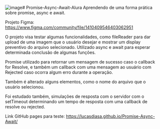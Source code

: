 ![image](https://github.com/user-attachments/assets/cdb339b1-af5d-4dc8-a192-f1f4640a4782)# Promise-Async-Await-Alura
Aprendendo de uma forma prática sobre promise, async e await.

Projeto Figma: https://www.figma.com/community/file/1410409546403062951

O projeto visa testar algumas funcionalidades, como fileReader para dar upload de uma imagem que o usuário desejar e mostrar um display preventivo do arquivo selecionado.
Utilizado async e await para esperar determinada conclusão de algumas funções.

Promise utilizado para retornar um mensagem de sucesso caso o callback for Resolve, e também um callback com uma mensagem ao usuário com Rejected caso ocorra algum erro durante a operação.

Também é alterado alguns elementos, como o nome do arquivo que o usuário selecionou. 


Foi estudado também, simulações de resposta com o servidor com o setTimeout determinando um tempo de resposta com uma callback de resolve ou rejected. 

Link GitHub pages para teste: https://lucasdiasa.github.io/Promise-Async-Await/



